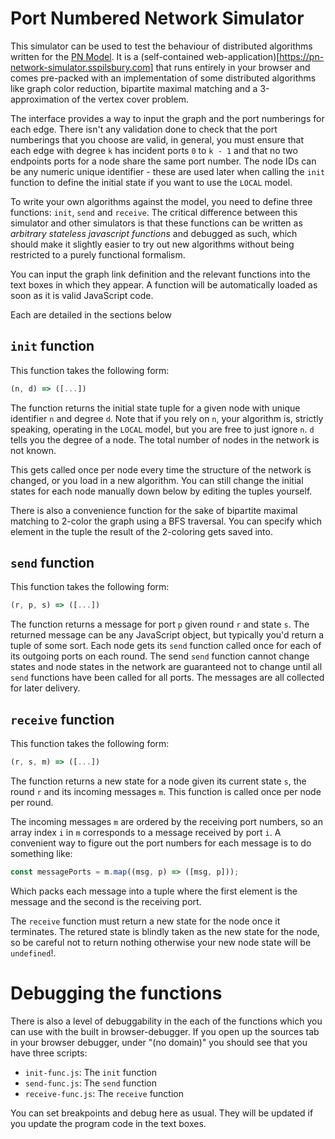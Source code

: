 # Port Numbered Network Simulator

This simulator can be used to test the behaviour of 
distributed algorithms written
for the [PN Model](https://dl.acm.org/doi/abs/10.1145/800141.804655). It is a (self-contained web-application)[https://pn-network-simulator.sspilsbury.com]
that runs entirely in your browser and comes pre-packed
with an implementation of some distributed algorithms
like graph color reduction, bipartite maximal matching
and a 3-approximation of the vertex cover problem.

The interface provides a way to input the graph
and the port numberings for each edge. There isn't
any validation done to check that the port numberings
that you choose are valid, in general, you must ensure
that each edge with degree `k` has incident
ports `0` to `k - 1` and that no two endpoints ports
for a node share the same port number. The node IDs
can be any numeric unique identifier - these are used
later when calling the `init` function to define the
initial state if you want to use the `LOCAL` model.

To write your own algorithms against the model, you
need to define three functions: `init`, `send` and 
`receive`. The critical difference between this
simulator and other simulators is that these
functions can be written as *arbitrary stateless
javascript functions* and debugged as such, which
should make it slightly easier to try out new
algorithms without being restricted to a purely
functional formalism.

You can input the graph link definition
and the relevant functions into the text boxes
in which they appear. A function will be automatically
loaded as soon as it is valid JavaScript code.

Each are detailed in the sections below

## `init` function

This function takes the following form:

```js
(n, d) => ([...])
```

The function returns the initial state tuple for a
given node with unique identifier `n` and degree `d`.
Note that if you rely on `n`, your algorithm is,
strictly speaking, operating in the `LOCAL` model, but
you are free to just ignore `n`. `d` tells you the
degree of a node. The total number of nodes in
the network is not known.

This gets called once per node every time the
structure of the network is changed, or you
load in a new algorithm. You can still change the
initial states for each node manually down below
by editing the tuples yourself.

There is also a convenience function for the sake
of bipartite maximal matching to 2-color the
graph using a BFS traversal. You can specify which
element in the tuple the result of the 2-coloring
gets saved into.

## `send` function

This function takes the following form:

```js
(r, p, s) => ([...])
```

The function returns a message for port `p` given
round `r` and state `s`. The returned message can
be any JavaScript object, but typically you'd return
a tuple of some sort. Each node gets its
`send` function called once for each of its
outgoing ports on each round. The send `send` function
cannot change states and node states in the network
are guaranteed not to change until all `send` functions
have been called for all ports. The messages are all
collected for later delivery.

## `receive` function

This function takes the following form:

```js
(r, s, m) => ([...])
```

The function returns a new state for a node given
its current state `s`, the round `r` and its
incoming messages `m`. This function is called
once per node per round.

The incoming messages `m` are ordered by the
receiving port numbers, so an array index `i`
in `m` corresponds to a message received by port `i`.
A convenient way to figure out the port numbers for
each message is to do something like:

```js
const messagePorts = m.map((msg, p) => ([msg, p]));
```

Which packs each message into a tuple where the first
element is the message and the second is the receiving
port.

The `receive` function must return a new state for
the node once it terminates. The retured state
is blindly taken as the new state for the node, so
be careful not to return nothing otherwise
your new node state will be `undefined`!.

# Debugging the functions

There is also a level of debuggability in the
each of the functions which you can use with the
built in browser-debugger. If you open up
the sources tab in your browser debugger, under
"(no domain)" you should see that you have
three scripts:

 - `init-func.js`: The `init` function
 - `send-func.js`: The `send` function
 - `receive-func.js`: The `receive` function

You can set breakpoints and debug here as usual.
They will be updated if you update the program code
in the text boxes.